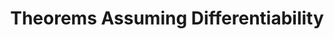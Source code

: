 ---
layout: page
title: Theorems Assuming Differentiability
subtitle: 
right-toc: true
left-toc: true
book: calculus
preview_page: 3-1-how-to-do-derivatives
next_page: 3-3-application-of-differentiation
---